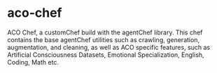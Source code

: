 # aco-chef
ACO Chef, a customChef build with the agentChef library. This chef contains the base agentChef utilities such as crawling, generation, augmentation, and cleaning, as well as ACO specific features, such as Artificial Consciousness Datasets, Emotional Specialization, English, Coding, Math etc.
